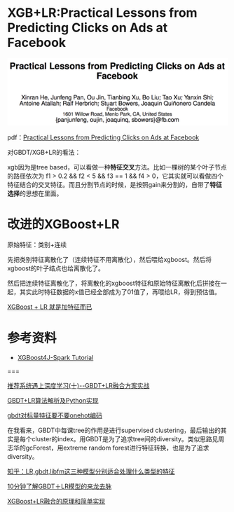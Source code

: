 # XGB+LR:Practical Lessons from Predicting Clicks on Ads at Facebook

![paper](pic/paper.png)

pdf：[Practical Lessons from Predicting Clicks on Ads at Facebook](http://quinonero.net/Publications/predicting-clicks-facebook.pdf)



对GBDT/XGB+LR的看法：

xgb因为是tree based，可以看做一种**特征交叉**方法。比如一棵树的某个叶子节点的路径依次为 f1 > 0.2 && f2 < 5 && f3 == 1 && f4 > 0，它其实就可以看做四个特征结合的交叉特征。而且分割节点的时候，是按照gain来分割的，自带了**特征选择**的思想在里面。





# 改进的XGBoost+LR

原始特征：类别+连续

先把类别特征离散化了（连续特征不用离散化），然后喂给xgboost。然后将xgboost的叶子结点也给离散化了。

然后把连续特征离散化了，将离散化的xgboost特征和原始特征离散化后拼接在一起，其实此时特征数据的x值已经全部成为了01值了，再喂给LR，得到预估值。



[XGBoost + LR 就是加特征而已](https://cloud.tencent.com/developer/article/1006009)





# 参考资料

* [XGBoost4J-Spark Tutorial](https://xgboost.readthedocs.io/en/latest/jvm/xgboost4j_spark_tutorial.html)



===

[推荐系统遇上深度学习(十)--GBDT+LR融合方案实战](https://www.jianshu.com/p/96173f2c2fb4)

[GBDT+LR算法解析及Python实现](https://www.cnblogs.com/wkang/p/9657032.html)

[gbdt对标量特征要不要onehot编码](https://ask.julyedu.com/question/7720)

在我看来，GBDT中每课tree的作用是进行supervised clustering，最后输出的其实是每个cluster的index。用GBDT是为了追求tree间的diversity。类似思路见周志华的gcForest，用extreme random forest进行特征转换，也是为了追求diversity。

[知乎：LR,gbdt,libfm这三种模型分别适合处理什么类型的特征](https://www.zhihu.com/question/35821566/answer/225927793)

[10分钟了解GBDT＋LR模型的来龙去脉](https://cloud.tencent.com/developer/news/14063)

[XGBoost+LR融合的原理和简单实现](https://zhuanlan.zhihu.com/p/42123341?utm_source=wechat_session&utm_medium=social&utm_oi=903049909593317376)





